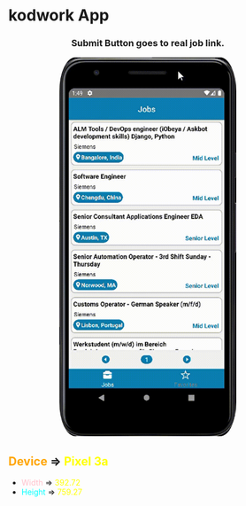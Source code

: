 # kodwork App
<div align="center">
  
### Submit Button goes to real job link.
<img src="./gif/kodwork.gif" width="320" height="684" style="border-radius:9%"/>
  
</div>


## <font color="orange">Device</font> => <font color="yellow"> Pixel 3a</font>
- <font color="pink">Width</font> => <font color="yellow">392.72</font>
- <font color="cyan">Height</font> => <font color="yellow">759.27</font>
